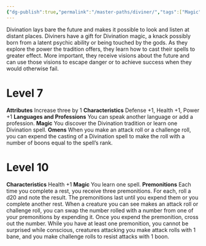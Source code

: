 ```yaml
---
{"dg-publish":true,"permalink":"/master-paths/diviner/","tags":["Magic"]}
---
```


Divination lays bare the future and makes it possible to look and listen at distant places. Diviners have a gift for Divination magic, a knack possibly born from a latent psychic ability or being touched by the gods. As they explore the power the tradition offers, they learn how to cast their spells to greater effect. More important, they receive visions about the future and can use those visions to escape danger or to achieve success when they would otherwise fail.
# Level 7
**Attributes** Increase three by 1
**Characteristics** Defense +1, Health +1, Power +1
**Languages and Professions** You can speak another language or add a profession.
**Magic** You discover the Divination tradition or learn one Divination spell.
**Omens** When you make an attack roll or a challenge roll, you can expend the casting of a Divination spell to make the roll with a number of boons equal to the spell’s rank.
# Level 10
**Characteristics** Health +1
**Magic** You learn one spell.
**Premonitions** Each time you complete a rest, you receive three premonitions. For each, roll a d20 and note the result. The premonitions last until you expend them or you complete another rest.
When a creature you can see makes an attack roll or challenge roll, you can swap the number rolled with a number from one of your premonitions by expending it. Once you expend the premonition, cross out the number.
While you have at least one premonition, you cannot be surprised while conscious, creatures attacking you make attack rolls with 1 bane, and you make challenge rolls to resist attacks with 1 boon.